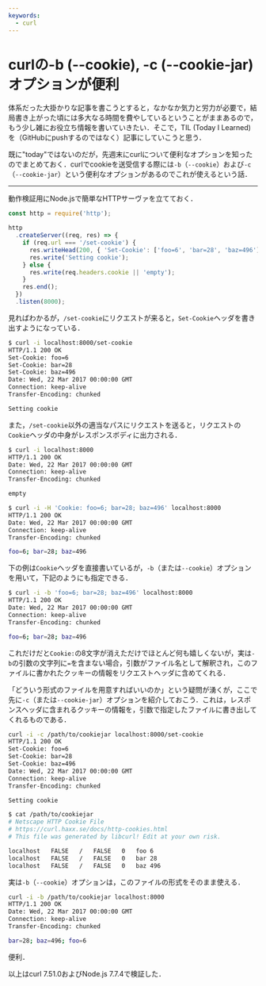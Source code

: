 ```yaml
---
keywords:
  - curl
---
```


# curlの-b (--cookie), -c (--cookie-jar)オプションが便利

体系だった大掛かりな記事を書こうとすると，なかなか気力と労力が必要で，結局書き上がった頃には多大なる時間を費やしているということがままあるので，もう少し雑にお役立ち情報を書いていきたい．そこで，TIL (Today I Learned)を（GitHubにpushするのではなく）記事にしていこうと思う．

既に"today"ではないのだが，先週末にcurlについて便利なオプションを知ったのでまとめておく．curlでcookieを送受信する際には`-b`（`--cookie`）および`-c`（`--cookie-jar`）という便利なオプションがあるのでこれが使えるという話．

---

動作検証用にNode.jsで簡単なHTTPサーヴァを立てておく．

```javascript
const http = require('http');

http
  .createServer((req, res) => {
    if (req.url === '/set-cookie') {
      res.writeHead(200, { 'Set-Cookie': ['foo=6', 'bar=28', 'baz=496'] });
      res.write('Setting cookie');
    } else {
      res.write(req.headers.cookie || 'empty');
    }
    res.end();
  })
  .listen(8000);
```

見ればわかるが，`/set-cookie`にリクエストが来ると，`Set-Cookie`ヘッダを書き出すようになっている．

```sh
$ curl -i localhost:8000/set-cookie
HTTP/1.1 200 OK
Set-Cookie: foo=6
Set-Cookie: bar=28
Set-Cookie: baz=496
Date: Wed, 22 Mar 2017 00:00:00 GMT
Connection: keep-alive
Transfer-Encoding: chunked

Setting cookie
```

また，`/set-cookie`以外の適当なパスにリクエストを送ると，リクエストの`Cookie`ヘッダの中身がレスポンスボディに出力される．

```sh
$ curl -i localhost:8000
HTTP/1.1 200 OK
Date: Wed, 22 Mar 2017 00:00:00 GMT
Connection: keep-alive
Transfer-Encoding: chunked

empty
```

```sh
$ curl -i -H 'Cookie: foo=6; bar=28; baz=496' localhost:8000
HTTP/1.1 200 OK
Date: Wed, 22 Mar 2017 00:00:00 GMT
Connection: keep-alive
Transfer-Encoding: chunked

foo=6; bar=28; baz=496
```

下の例は`Cookie`ヘッダを直接書いているが，`-b`（または`--cookie`）オプションを用いて，下記のようにも指定できる．

```sh
$ curl -i -b 'foo=6; bar=28; baz=496' localhost:8000
HTTP/1.1 200 OK
Date: Wed, 22 Mar 2017 00:00:00 GMT
Connection: keep-alive
Transfer-Encoding: chunked

foo=6; bar=28; baz=496
```

これだけだと`Cookie:`の8文字が消えただけでほとんど何も嬉しくないが，実は`-b`の引数の文字列に`=`を含まない場合，引数がファイル名として解釈され，このファイルに書かれたクッキーの情報をリクエストヘッダに含めてくれる．

「どういう形式のファイルを用意すればいいのか」という疑問が湧くが，ここで先に`-c`（または`--cookie-jar`）オプションを紹介しておこう．これは，レスポンスヘッダに含まれるクッキーの情報を，引数で指定したファイルに書き出してくれるものである．

```sh
curl -i -c /path/to/cookiejar localhost:8000/set-cookie
HTTP/1.1 200 OK
Set-Cookie: foo=6
Set-Cookie: bar=28
Set-Cookie: baz=496
Date: Wed, 22 Mar 2017 00:00:00 GMT
Connection: keep-alive
Transfer-Encoding: chunked

Setting cookie
```

```sh
$ cat /path/to/cookiejar
# Netscape HTTP Cookie File
# https://curl.haxx.se/docs/http-cookies.html
# This file was generated by libcurl! Edit at your own risk.

localhost	FALSE	/	FALSE	0	foo	6
localhost	FALSE	/	FALSE	0	bar	28
localhost	FALSE	/	FALSE	0	baz	496
```

実は`-b`（`--cookie`）オプションは，このファイルの形式をそのまま使える．

```sh
curl -i -b /path/to/cookiejar localhost:8000
HTTP/1.1 200 OK
Date: Wed, 22 Mar 2017 00:00:00 GMT
Connection: keep-alive
Transfer-Encoding: chunked

bar=28; baz=496; foo=6
```

便利．

以上はcurl 7.51.0およびNode.js 7.7.4で検証した．
